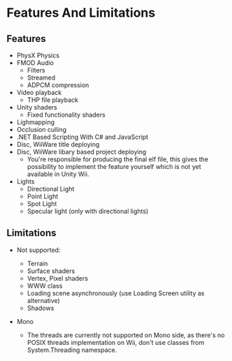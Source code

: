 Features And Limitations
========================


Features
--------



* PhysX Physics
* FMOD Audio
    * Filters
    * Streamed
    * ADPCM compression
* Video playback
    * THP file playback
* Unity shaders
    * Fixed functionality shaders
* Lighmapping
* Occlusion culling
* .NET Based Scripting With C# and JavaScript
* Disc, WiiWare title deploying
* Disc, WiiWare libary based project deploying
    * You're responsible for producing the final elf file, this gives the possibility to implement the feature yourself which is not yet available in Unity Wii.
* Lights
    * Directional Light
    * Point Light
    * Spot Light
    * Specular light (only with directional lights)

Limitations
-----------



* Not supported:
    * Terrain
    * Surface shaders
    * Vertex, Pixel shaders
    * WWW class
    * Loading scene asynchronously (use Loading Screen utility as alternative)
    * Shadows


* Mono
    * The threads are currently not supported on Mono side, as there's no POSIX threads implementation on Wii, don't use classes from System.Threading namespace.
